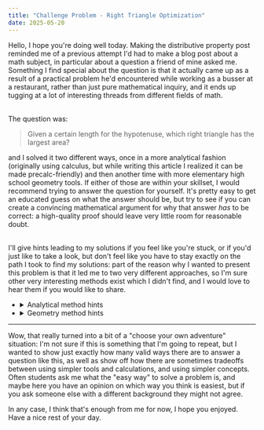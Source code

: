 ```yaml
---
title: "Challenge Problem - Right Triangle Optimization"
date: 2025-05-20
---
```

<head>
	<script type="text/javascript" async 
	src="https://cdnjs.cloudflare.com/ajax/libs/mathjax/2.7.1/MathJax.js?
	config=TeX-AMS-MML_HTMLorMML"></script>
	<script async src="https://pagead2.googlesyndication.com/pagead/js/adsbygoogle.js?client=ca-pub-6742417150601345"
     crossorigin="anonymous"></script>
</head>
Hello, I hope you're doing well today. Making the distributive property post reminded me of a previous attempt I'd had to make a blog post about a math subject, in particular about a question a friend of mine asked me. Something I find special about the question is that it actually came up as a result of a practical problem he'd encountered while working as a busser at a restaurant, rather than just pure mathematical inquiry, and it ends up tugging at a lot of interesting threads from different fields of math.<br><br>

The question was:
<blockquote>Given a certain length for the hypotenuse, which right triangle has the largest area?</blockquote>

and I solved it two different ways, once in a more analytical fashion (originally using calculus, but while writing this article I realized it can be made precalc-friendly) and then another time with more elementary high school geometry tools. If either of those are within your skillset, I would recommend trying to answer the question for yourself. It's pretty easy to get an educated guess on what the answer should be, but try to see if you can create a convincing mathematical argument for why that answer <i>has</i> to be correct: a high-quality proof should leave very little room for reasonable doubt.<br><br>

I'll give hints leading to my solutions if you feel like you're stuck, or if you'd just like to take a look, but don't feel like you have to stay exactly on the path I took to find my solutions: part of the reason why I wanted to present this problem is that it led me to two very different approaches, so I'm sure other very interesting methods exist which I didn't find, and I would love to hear them if you would like to share.

- <details>
  <summary>
    Analytical method hints
  </summary>
  It might help to start by categorizing what <i>kind</i> of problem we're looking at. We want to know about maximizing the area of our triangle, so we can broadly categorize this as an optimization problem. (And if you'd like, since we have a constraint regarding the hypotenuse, this can specifically be thought of as constrained optimization.)<br>
  One way to handle an optimization problem like this is to start by finding a function which represents the value we're trying to minimize or maximize (called our "objective function") over all of the different choices we could make. This idea of getting the information we want by studying the properties of functions is what I meant when I called these approaches "analytical."<br>
  So, what other information about the triangle are we trying to determine? And how can we express the area in terms of that unknown information? At first, this seemed like an obvious choice to me, which led me to my calculus-based solution, which is what I'll put in my first set of hints, but like I mentioned before there is also a method that doesn't require calculus, if we make a slightly different choice. I'll put that in the second set of hints.
  <details>
    <summary>
      Calculus method setup hints
    </summary>
    Well, we know we have a right triangle with a specific hypotenuse, so something I find fairly natural is to try to proceed by defining the other two sides of the triangle: a triangle has three sides after all. So let's say that we can choose side lengths a and b for the two legs of our triangle.<br>
    Now, for any side lengths a and b that we have in a specific triangle, we can find the area using our typical formula for area of a triangle: $$A = \frac12(\text{base})\cdot(\text{height}) = \frac12 ab$$
    So, if our goal was just to maximize this area function, it might seem like there should be no maximum because we could just make a and b as large as we'd like. So, why can't we just make a and b arbitrarily large? That has to do with our constraint: there's a specific value of the hypotenuse that we need to keep constant. Let's call that c. As we know, the legs and the hypotenuse have to be related via the Pythagorean theorem:$$a^2 + b^2 = c^2$$
    So, now we have our objective function and a constraint function defined in terms of our unknowns a and b. From here, it's just a matter of technique. My original solution involves using multivariable calculus techniques, but there's also a way to proceed with single-variable calculus, so I'll also include that: feel free to check against either solution. <br>
    <details>
      <summary>
        Multivariable calculus solution
      </summary>
      This solution uses a method known as the method of Lagrange multipliers, which I do intend to explain in further depth at some point if I end up making math content more regularly, but this post is already getting fairly long, so today isn't going to be the day. (I may come back and link an explanation if I make one later though.)<br>
      The bottom line is, we can take our objective function and our constraint function in terms of a and b, and state that their gradients (the vectors keeping track of the rates of change of the function) must be parallel, so that the objective function can't change instantaneously without also changing the constraint function, which we know has to be kept constant. This leads us to
      $$\nabla (\frac12 ab) = \lambda \nabla (a^2 + b^2) \Leftrightarrow \langle\frac12 b, \frac12 a\rangle = \lambda \langle 2a, 2b\rangle$$
      $$b = 4\lambda a, a = 4\lambda b \Rightarrow b = 16\lambda^2 b \Rightarrow b(16\lambda^2 - 1) = 0$$
      So, this leaves us with three options: b could be zero, but this doesn't really give us a triangle, we'd have zero area. That leaves us with the two possible values for the multiplier, but if that multiplier is negative then a and b can't both be positive, so it must be true that 
        $$\lambda = \frac14 \Rightarrow a = b$$
        so our answer is that the maximum area must be achieved by constructing the isosceles right triangle.
    </details>
    <details>
      <summary>
        Single-variable calculus solution
      </summary>
      To solve a problem like this with single-variable calculus, we need to solve the constraint equation for one of our variables, so that we can put our objective function in terms of one variable. So, keeping in mind that our side lengths have to be positive, notice that
	$$a^2 + b^2 = c^2 \Rightarrow a = \sqrt{c^2 - b^2}$$
	$$A(b) = \frac12 b \sqrt{c^2 - b^2}$$
	This is a differentiable function in terms of b whenever b is less than c (which is true for all of our non-degenerate triangles) so in order for it to have a maximum or a minimum value at a specific value of b, it must be true that the derivative at that point is 0. Otherwise, consider that if the derivative was positive, increasing b should increase the function, and decreasing b should decrease the function, so a point with a positive derivative has to be less than the values to its right (so it can't be a maximum) and more than the values to its left. (so it can't be a minimum) A similar argument exists for points where the derivative is negative. So, looking for points with zero derivative:
	$$A'(b) = 0 \Rightarrow \frac12 \sqrt{c^2 - b^2} + \frac12 b \cdot \frac1{2\sqrt{c^2 - b^2}} \cdot (-2b) = 0$$
	After cleaning up a bit, and multiplying by 2 and the square root expression on both sides to get rid of the fractions, we can obtain
	$$(\sqrt{c^2 - b^2})^2 - b^2 = 0 \Rightarrow c^2 - 2b^2 = 0 \Rightarrow c^2 = 2b^2 \Rightarrow b = \frac{c}{\sqrt{2}}$$
	which we can plug back into the Pythagorean theorem constraint to get a value for a:
	$$a = \sqrt{c^2 - \frac{c^2}2} = \sqrt{\frac{c^2}2} = \frac{c}{\sqrt{2}}$$
	which shows us that the triangle we're looking for is the isosceles right triangle: a right triangle where the two legs are equal.
    </details>
  </details>
	<details>
		<summary>
			Precalculus method (requires trigonometry)
	 	</summary>
		Remember that it always takes three pieces of information to uniquely define a triangle: think about our congruency rules of SSS, SAS, AAS, and ASA, they all require three pieces of information. Here, our constraint on the hypotenuse is defining one of the side lengths for us, and we know that the angle across from that hypotenuse is a right angle, so that's defining an angle, for a second piece of information. So, we really just need one more piece of information to fully determine the triangle, which means we can think about there just being one more "choice" left to be made. For our purposes, it'll be convenient to think about choosing a value for one of the two other angles in the triangle.<br>
		So if these two angles and a side are enough to uniquely determine the rest of the triangle, we should be able to solve for the other components of the triangle now: in particular, since we're dealing with a right triangle, we can find the lengths of the legs of the triangle using right-triangle trig, also known as "SOHCAHTOA." Let's say a is the length of the leg adjacent to our angle, and b is the length of the leg opposite our angle:
		$$\cos(\theta) = \frac{\text{adjacent}}{\text{hypotenuse}} = \frac{a}{c} \Rightarrow a = c\cos(\theta)$$
		$$\sin(\theta) = \frac{\text{opposite}}{\text{hypotenuse}} = \frac{b}{c} \Rightarrow b = c\sin(\theta)$$
		So, using our formula for area of a triangle, we get
		$$A = \frac12 (\text{base}) (\text{height}) = \frac12 (c \cos(\theta))(c \sin(\theta)) = \frac12 c^2 \cos(\theta) \sin(\theta)$$
		So now, we're tasked with finding what value of our angle will maximize this area. This can be accomplished with standard tools in calculus, but there's also a trick which lets us optimize this function without calculus: can you find it? <br>
		<details>
			<summary>
				Precalculus optimization of the area function
			</summary>
			Recall the double-angle formula for sine:
			$$\sin(2\theta) = 2\cos(\theta)\sin(\theta)$$
			So, applying that to our formula for area, we get
			$$A = \frac14 c^2 \sin(2\theta)$$
			and the maximum occurs when the result of that sine is 1, which will happen when
			$$2\theta = 90^\circ \Rightarrow \theta = 45^\circ$$
			which tells us that our optimal solution is the isosceles, 45-90-45, right triangle. (To anyone going through all of the solutions, bonus points if you can see how this double angle relates to the more purely geometric solution.)
	 	</details>
	</details>

- <details>
  <summary>
    Geometry method hints
  </summary>
	We know that our hypotenuse is going to be held constant, so try drawing out a line segment to stand in for it. Now, if we hold this line segment in place, we can think of that as meaning we've placed two of the three vertices defining our triangle, and we can complete the triangle by placing a third vertex on the plane. That said, not every point we choose will result in a right triangle: something interesting ends up being true about the points which do give us right triangles. Can you find it? <br>
	<details>
		<summary>
			Finishing our right triangle
		</summary>
		There's an interesting circle theorem known as Thales' theorem which can help us here: if one of the sides of a triangle is the diameter of a circle, and the remaining point is a point on that circle, then the angle opposite the diameter is always a right angle. I think including an explanation of exactly why this is the case is a bit more than what I'm trying to do for this post (if you didn't see, there was a lot I had to get into for the analytic methods) so if you'd like to investigate this further, I would recommend Michael Stevens' video on the topic at https://youtu.be/pJwRsoxe3VE?si=IWw6pYa5hDEZShAL<br>
		(Sorry for the unformatted link, Markdown has decided to punish me for my hubris and just give up on doing certain parts of its job.)<br>
		So, because choosing any of those points on the circle will always result in a right triangle, and that process takes us through every possible value for the other angles of our triangle, we can also say that any right triangle we can build from that hypotenuse will result in the third vertex being on the circle. Can we capitalize on this? <br>
		<details>
			<summary>
				Capitalizing on this
			</summary>
			So first, remember that our goal is to get the largest area possible, and refer to our formula for area of a triangle:
			$$A = \frac12 (\text{base}) (\text{height})$$
			Often with a right triangle, it makes most sense to make one of the legs the base and one of them the height, but we don't have to do it this way. In our case, we can make our static hypotenuse the base, and then think about altitudes drawn perpendicular to the base. Notice that if we do this, the only variable in the area formula is that height: that means that finding the maximum area is exactly the same as finding the maximum height.<br>
			Now in order to find the maximum height, it'll help to get some names for our key points. (I might add a diagram for this at some point, but for now you'll have to draw a diagram yourself and follow along.) Let's call our hypotenuse (and diameter of the circle) line segment AB, with the endpoints A and B being points on the circle. We'll call the center of the circle (and midpoint of AB) point O. Now, let's say that C is the third point of the triangle, the vertex of the right angle in our right triangle, which also has to be a point on the circle. The altitude we care about can be found by drawing a line segment starting at point C toward AB, perpendicular to AB, until they intersect. Call this point of intersection point D.<br>
			So, the altitude we're trying to maximize is CD, but notice that it's a leg of right triangle OCD, so it can never be longer than OC, the hypotenuse of that triangle. OC goes from the center of the circle to a point on the circle, so it's also a radius of the circle. So, it's clear that the altitude of our triangle can never be longer than the radius, so if we can draw a triangle where the altitude is exactly the radius, then that must be the triangle with maximum altitude.<br>
			We can accomplish this by placing C such that OC itself is perpendicular to AB: OC is now both a radius of the circle, and the altitude of our triangle. Now, notice that because OA, OB, and OC are all radii of the circle, they all must be congruent, and angles AOC and BOC are both right angles. As a result of this, triangles AOC and BOC are SAS congruent, so it must be true that AC and BC are congruent. This means that our triangle ABC is an isosceles right triangle, also known as a 45-90-45 triangle, where the lengths of the two legs are the same.
		</details>
	</details>

---

Wow, that really turned into a bit of a "choose your own adventure" situation: I'm not sure if this is something that I'm going to repeat, but I wanted to show just exactly how many valid ways there are to answer a question like this, as well as show off how there are sometimes tradeoffs between using simpler tools and calculations, and using simpler concepts. Often students ask me what the "easy way" to solve a problem is, and maybe here you have an opinion on which way you think is easiest, but if you ask someone else with a different background they might not agree.

In any case, I think that's enough from me for now, I hope you enjoyed. Have a nice rest of your day.
